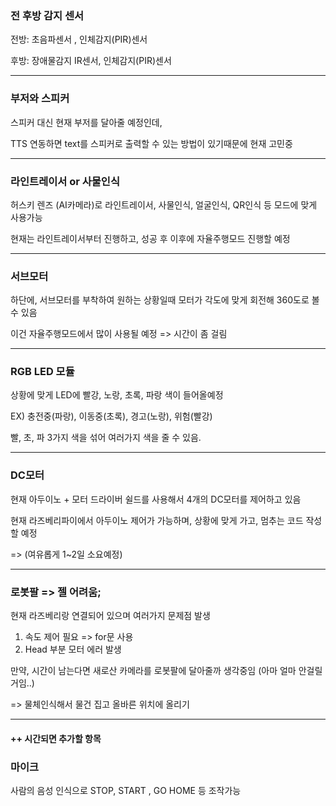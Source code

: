 ### 전 후방 감지 센서

전방: 초음파센서 , 인체감지(PIR)센서

후방: 장애물감지 IR센서, 인체감지(PIR)센서 



---

### 부저와 스피커

스피커 대신 현재 부저를 달아줄 예정인데, 

TTS 연동하면 text를 스피커로 출력할 수 있는 방법이 있기때문에 현재 고민중



---

### 라인트레이서 or 사물인식

허스키 렌즈 (AI카메라)로 라인트레이서, 사물인식, 얼굴인식, QR인식 등 모드에 맞게 사용가능

현재는 라인트레이서부터 진행하고, 성공 후 이후에 자율주행모드 진행할 예정



---

### 서브모터

하단에, 서브모터를 부착하여 원하는 상황일때 모터가 각도에 맞게 회전해 360도로 볼 수 있음

이건 자율주행모드에서 많이 사용될 예정 => 시간이 좀 걸림



---

### RGB LED 모듈

상황에 맞게 LED에 빨강, 노랑, 초록, 파랑 색이 들어올예정

EX) 충전중(파랑), 이동중(초록), 경고(노랑), 위험(빨강) 

빨, 초, 파 3가지 색을 섞어 여러가지 색을 줄 수 있음.



---

### DC모터

현재 아두이노 + 모터 드라이버 쉴드를 사용해서 4개의 DC모터를 제어하고 있음

현재 라즈베리파이에서 아두이노 제어가 가능하며, 상황에 맞게 가고, 멈추는 코드 작성할 예정

=> (여유롭게 1~2일 소요예정)



---

### 로봇팔 => 젤 어려움;

현재 라즈베리랑 연결되어 있으며 여러가지 문제점 발생

1. 속도 제어 필요 => for문 사용
2. Head 부분 모터 에러 발생



 만약, 시간이 남는다면 새로산 카메라를 로봇팔에 달아줄까 생각중임 (아마 얼마 안걸릴거임..)

=> 물체인식해서 물건 집고 올바른 위치에 올리기



---

#### ++ 시간되면 추가할 항목

### 마이크

사람의 음성 인식으로 STOP, START , GO HOME 등 조작가능